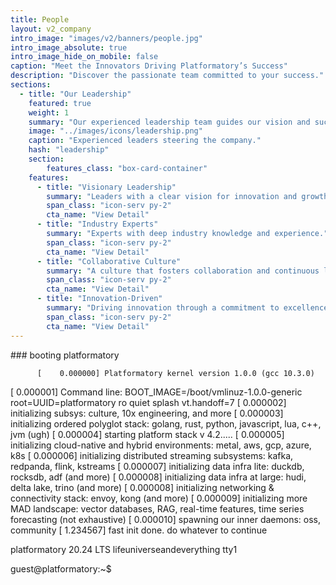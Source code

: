```yaml
---
title: People
layout: v2_company
intro_image: "images/v2/banners/people.jpg"
intro_image_absolute: true
intro_image_hide_on_mobile: false
caption: "Meet the Innovators Driving Platformatory’s Success"
description: "Discover the passionate team committed to your success."
sections:
  - title: "Our Leadership"
    featured: true
    weight: 1
    summary: "Our experienced leadership team guides our vision and success."
    image: "../images/icons/leadership.png"
    caption: "Experienced leaders steering the company."
    hash: "leadership"
    section:
        features_class: "box-card-container"
    features:
      - title: "Visionary Leadership"
        summary: "Leaders with a clear vision for innovation and growth."
        span_class: "icon-serv py-2"
        cta_name: "View Detail"
      - title: "Industry Experts"
        summary: "Experts with deep industry knowledge and experience."
        span_class: "icon-serv py-2"
        cta_name: "View Detail"
      - title: "Collaborative Culture"
        summary: "A culture that fosters collaboration and continuous learning."
        span_class: "icon-serv py-2"
        cta_name: "View Detail"
      - title: "Innovation-Driven"
        summary: "Driving innovation through a commitment to excellence."
        span_class: "icon-serv py-2"
        cta_name: "View Detail"
---
```


<!-- # Meet the Innovators Driving Platformatory’s Success

Discover the passionate team committed to your success. -->


<div id="monitor" class="theme-green">
    <div id="screen">
      <div id="crt">
        <div class="scanline"></div>
        <div class="terminal">
          ### booting platformatory 
  
          [    0.000000] Platformatory kernel version 1.0.0 (gcc 10.3.0)
  [    0.000001] Command line: BOOT_IMAGE=/boot/vmlinuz-1.0.0-generic root=UUID=platformatory ro quiet splash vt.handoff=7
  [    0.000002] initializing subsys: culture, 10x engineering, and more
  [    0.000003] initializing ordered polyglot stack: golang, rust, python, javascript, lua, c++, jvm (ugh)
  [    0.000004] starting platform stack v 4.2.....
  [    0.000005] initializing cloud-native and hybrid environments: metal, aws, gcp, azure, k8s
  [    0.000006] initializing distributed streaming subsystems: kafka, redpanda, flink, kstreams 
  [    0.000007] initializing data infra lite: duckdb, rocksdb, adf (and more)
  [    0.000008] initializing data infra at large: hudi, delta lake, trino (and more)
  [    0.000008] initializing networking & connectivity stack: envoy, kong (and more)
  [    0.000009] initializing more MAD landscape: vector databases, RAG, real-time features, time series forecasting (not exhaustive)
  [    0.000010] spawning our inner daemons: oss, community
  [    1.234567] fast init done. do whatever to continue
  
  platformatory 20.24 LTS lifeuniverseandeverything tty1
  
  guest@platformatory:~$
        </div>
      </div>
    </div>
  </div>